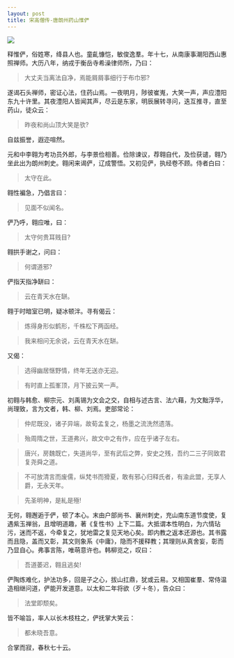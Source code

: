 ```yaml
---
layout: post
title: 宋高僧传-唐朗州药山惟俨
---
```

![](https://gss3.bdstatic.com/7Po3dSag_xI4khGkpoWK1HF6hhy/baike/c0%3Dbaike92%2C5%2C5%2C92%2C30/sign=62616ac4b2fb43160e12722841cd2d46/5d6034a85edf8db1941f766b0923dd54564e748f.jpg)

释惟俨，俗姓寒，绛县人也。童齓慷恺，敏俊逸羣。年十七，从南康事潮阳西山惠照禅师。大历八年，纳戎于衡岳寺希澡律师所，乃曰：
> 大丈夫当离法自净，焉能屑屑事细行于布巾邪?

遂谒石头禅师，密证心法，住药山焉。一夜明月，陟彼崔嵬，大笑一声，声应澧阳东九十许里。其夜澧阳人皆闻其声，尽云是东家，明辰展转寻问，迭互推寻，直至药山，徒众云：
> 昨夜和尚山顶大笑是欤?

自兹振誉，遐迩喧然。

元和中李翱为考功员外郎，与李景俭相善。俭除谏议，荐翱自代，及俭获谴，翱乃坐此出为朗州刺史。翱闲来谒俨，辽成警悟。又初见俨，执经卷不顾。侍者白曰：
> 太守在此。

翱性褊急，乃倡言曰：
> 见面不似闻名。

俨乃呼，翱应唯，曰：
> 太守何贵耳贱目?

翱拱手谢之，问曰：
> 何谓道邪?

俨指天指净缾曰：
> 云在青天水在缾。

翱于时暗室已明，疑冰顿泮。寻有偈云：
> 炼得身形似鹤形，千株松下两函经。

> 我来相问无余说，云在青天水在缾。

又偈：
> 选得幽居惬野情，终年无送亦无迎。

> 有时直上孤峯顶，月下披云笑一声。

初翱与韩愈、柳宗元、刘禹锡为文会之交，自相与述古言、法六藉，为文黜浮华，尚理致，言为文者，韩、柳、刘焉。吏部常论：
> 仲尼既没，诸子异端，故荀孟复之，杨墨之流洗然遗落。

> 殆周隋之世，王道弗兴，故文中之有作，应在乎诸子左右。

> 唐兴，房魏既亡，失道尚华，至有武后之弊，安史之残，吾约二三子同致君复尧舜之道。

> 不可放清言而废儒，纵梵书而猾夏，敢有邪心归释氏者，有渝此盟，无享人爵，无永天年。

> 先圣明神，是糺是殛!

无何，翱邂逅于俨，顿了本心。末由户部尚书、襄州刺史，充山南东道节度使，复遇紫玉禅翁，且增明道趣，著《复性书》上下二篇。大抵谓本性明白，为六情玷污，迷而不返，今牵复之，犹地雷之复见天地心矣。即内教之返本还源也。其书露而且隐，盖而又彰，其文则象系《中庸》，隐而不援释教；其理则从真舍妄，彰而乃显自心。弗事言陈，唯萌意许也。韩柳览之，叹曰：
> 吾道萎迟，翱且逃矣!

俨陶炼难化，护法功多，回是子之心，拔山扛鼎，犹或云易。又相国崔羣、常侍温造相继问道，俨能开发道意。以太和二年将欲（歹＋冬），告众曰：
> 法堂即颓矣。

皆不喻旨，率人以长木枝柱之，俨抚掌大笑云：
> 都未晓吾意。

合掌而寂，春秋七十云。
